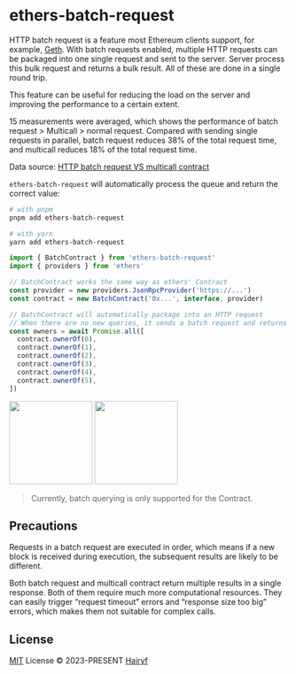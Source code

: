 # ethers-batch-request

HTTP batch request is a feature most Ethereum clients support, for example, [Geth](https://geth.ethereum.org/docs/interacting-with-geth/rpc/batch). With batch requests enabled, multiple HTTP requests can be packaged into one single request and sent to the server. Server process this bulk request and returns a bulk result. All of these are done in a single round trip.

This feature can be useful for reducing the load on the server and improving the performance to a certain extent.

15 measurements were averaged, which shows the performance of batch request > Multicall > normal request. Compared with sending single requests in parallel, batch request reduces 38% of the total request time, and multicall reduces 18% of the total request time.

Data source: [HTTP batch request VS multicall contract](https://docs.chainstack.com/docs/http-batch-request-vs-multicall-contract)

`ethers-batch-request` will automatically process the queue and return the correct value:

```sh
# with pnpm
pnpm add ethers-batch-request

# with yarn
yarn add ethers-batch-request
```

```ts
import { BatchContract } from 'ethers-batch-request'
import { providers } from 'ethers'

// BatchContract works the same way as ethers' Contract
const provider = new providers.JsonRpcProvider('https://...')
const contract = new BatchContract('0x...', interface, provider)

// BatchContract will automatically package into an HTTP request
// When there are no new queries, it sends a batch request and returns all the values
const owners = await Promise.all([
  contract.ownerOf(0),
  contract.ownerOf(1),
  contract.ownerOf(2),
  contract.ownerOf(3),
  contract.ownerOf(4),
  contract.ownerOf(5),
])
```

<img height="150" src="https://github.com/hairyf/ethers-batch-request/assets/49724027/2a07fe30-244c-4cd0-9aa1-6bb227a5b75b" /> <img height="150" src="https://github.com/hairyf/ethers-batch-request/assets/49724027/4d2f2c23-34ad-4787-8c20-677debcecdf6" />

> Currently, batch querying is only supported for the Contract.

## Precautions

Requests in a batch request are executed in order, which means if a new block is received during execution, the subsequent results are likely to be different.

Both batch request and multicall contract return multiple results in a single response. Both of them require much more computational resources. They can easily trigger “request timeout” errors and “response size too big” errors, which makes them not suitable for complex calls.

## License

[MIT](./LICENSE) License © 2023-PRESENT [Hairyf](https://github.com/hairyf)
